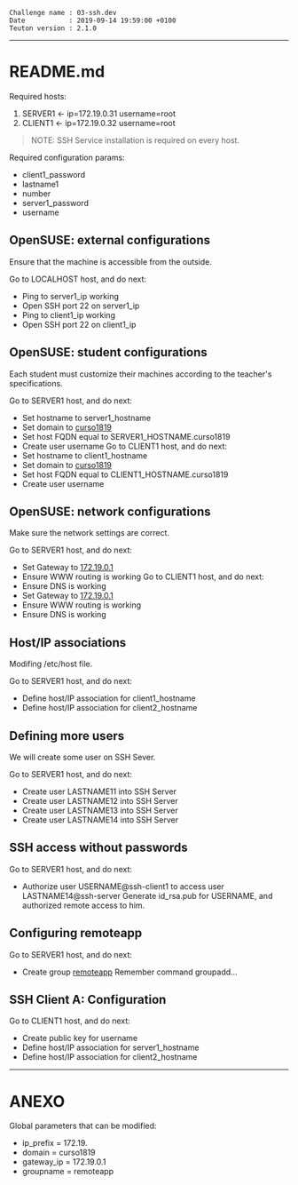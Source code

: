 ```
Challenge name : 03-ssh.dev
Date           : 2019-09-14 19:59:00 +0100
Teuton version : 2.1.0
```
---
# README.md

Required hosts:
1. SERVER1 <- ip=172.19.0.31 username=root 
2. CLIENT1 <- ip=172.19.0.32 username=root 

> NOTE: SSH Service installation is required on every host.

Required configuration params:
* client1_password
* lastname1
* number
* server1_password
* username

## OpenSUSE: external configurations

Ensure that the machine is accessible from the outside.

Go to LOCALHOST host, and do next:
* Ping to server1_ip working
* Open SSH port 22 on server1_ip
* Ping to client1_ip working
* Open SSH port 22 on client1_ip

## OpenSUSE: student configurations

Each student must customize their machines according to the teacher's specifications.

Go to SERVER1 host, and do next:
* Set hostname to server1_hostname
* Set domain to [curso1819](#ANEXO)
* Set host FQDN equal to SERVER1_HOSTNAME.curso1819
* Create user username
Go to CLIENT1 host, and do next:
* Set hostname to client1_hostname
* Set domain to [curso1819](#ANEXO)
* Set host FQDN equal to CLIENT1_HOSTNAME.curso1819
* Create user username

## OpenSUSE: network configurations

Make sure the network settings are correct.

Go to SERVER1 host, and do next:
* Set Gateway to [172.19.0.1](#ANEXO)
* Ensure WWW routing is working
Go to CLIENT1 host, and do next:
* Ensure DNS is working
* Set Gateway to [172.19.0.1](#ANEXO)
* Ensure WWW routing is working
* Ensure DNS is working

## Host/IP associations

Modifing /etc/host file.

Go to SERVER1 host, and do next:
* Define host/IP association for client1_hostname
* Define host/IP association for client2_hostname

## Defining more users

We will create some user on SSH Sever.

Go to SERVER1 host, and do next:
* Create user LASTNAME11 into SSH Server
* Create user LASTNAME12 into SSH Server
* Create user LASTNAME13 into SSH Server
* Create user LASTNAME14 into SSH Server

## SSH access without passwords

Go to SERVER1 host, and do next:
* Authorize user USERNAME@ssh-client1 to access user LASTNAME14@ssh-server
  Generate id_rsa.pub for USERNAME, and authorized remote access to him.

## Configuring remoteapp

Go to SERVER1 host, and do next:
* Create group [remoteapp](#ANEXO)
  Remember command groupadd...

## SSH Client A: Configuration

Go to CLIENT1 host, and do next:
* Create public key for username
* Define host/IP association for server1_hostname
* Define host/IP association for client2_hostname

---
# ANEXO

Global parameters that can be modified:
* ip_prefix       = 172.19.
* domain          = curso1819
* gateway_ip      = 172.19.0.1
* groupname       = remoteapp
